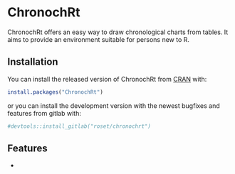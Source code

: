 
<!-- README.md is generated from README.Rmd. Please edit that file -->

# ChronochRt

<!-- badges: start -->

<!-- badges: end -->

ChronochRt offers an easy way to draw chronological charts from tables.
It aims to provide an environment suitable for persons new to R.

## Installation

You can install the released version of ChronochRt from
[CRAN](https://CRAN.R-project.org) with:

``` r
install.packages("ChronochRt")
```

or you can install the development version with the newest bugfixes and
features from gitlab with:

``` r
#devtools::install_gitlab("roset/chronochrt")
```

## Features

  -
